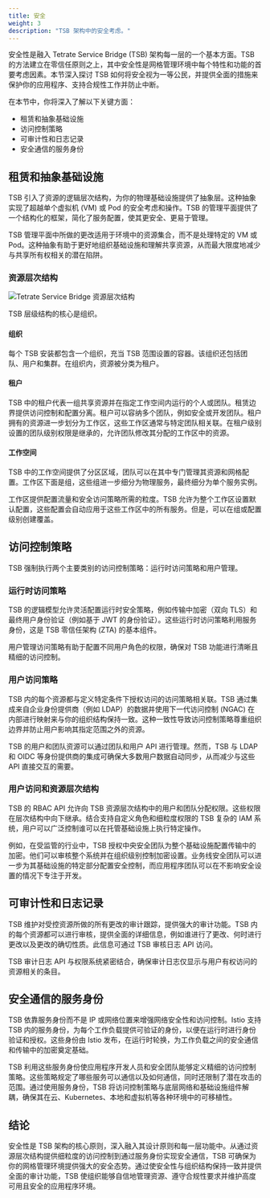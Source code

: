 ```yaml
---
title: 安全
weight: 3
description: "TSB 架构中的安全考虑。"
---
```


安全性是融入 Tetrate Service Bridge (TSB) 架构每一层的一个基本方面。TSB 的方法建立在零信任原则之上，其中安全性是网格管理环境中每个特性和功能的首要考虑因素。本节深入探讨 TSB 如何将安全视为一等公民，并提供全面的措施来保护你的应用程序、支持合规性工作并防止中断。

在本节中，你将深入了解以下关键方面：

- 租赁和抽象基础设施
-  访问控制策略
- 可审计性和日志记录
- 安全通信的服务身份

## 租赁和抽象基础设施

TSB 引入了资源的逻辑层次结构，为你的物理基础设施提供了抽象层。这种抽象实现了超越单个虚拟机 (VM) 或 Pod 的安全考虑和操作。TSB 的管理平面提供了一个结构化的框架，简化了服务配置，使其更安全、更易于管理。

TSB 管理平面中所做的更改适用于环境中的资源集合，而不是处理特定的 VM 或 Pod。这种抽象有助于更好地组织基础设施和理解共享资源，从而最大限度地减少与共享所有权相关的潜在陷阱。

### 资源层次结构

![Tetrate Service Bridge 资源层次结构](../../assets/operations/tsb-resources.svg)

TSB 层级结构的核心是组织。

#### 组织

每个 TSB 安装都包含一个组织，充当 TSB 范围设置的容器。该组织还包括团队、用户和集群。在组织内，资源被分类为租户。

#### 租户

TSB 中的租户代表一组共享资源并在指定工作空间内运行的个人或团队。租赁边界提供访问控制和配置分离。租户可以容纳多个团队，例如安全或开发团队。租户拥有的资源进一步划分为工作区，这些工作区通常与特定团队相关联。在租户级别设置的团队级别权限是继承的，允许团队修改其分配的工作区中的资源。

#### 工作空间

TSB 中的工作空间提供了分区区域，团队可以在其中专门管理其资源和网格配置。工作区下面是组，这些组进一步细分为物理服务，最终细分为单个服务实例。

工作区提供配置流量和安全访问策略所需的粒度。TSB 允许为整个工作区设置默认配置，这些配置会自动应用于这些工作区中的所有服务。但是，可以在组或配置级别创建覆盖。

## 访问控制策略

TSB 强制执行两个主要类别的访问控制策略：运行时访问策略和用户管理。

### 运行时访问策略

TSB 的逻辑模型允许灵活配置运行时安全策略，例如传输中加密（双向 TLS）和最终用户身份验证（例如基于 JWT 的身份验证）。这些运行时访问策略利用服务身份，这是 TSB 零信任架构 (ZTA) 的基本组件。

用户管理访问策略有助于配置不同用户角色的权限，确保对 TSB 功能进行清晰且精细的访问控制。

###  用户访问策略

TSB 内的每个资源都与定义特定条件下授权访问的访问策略相关联。TSB 通过集成来自企业身份提供商（例如 LDAP）的数据并使用下一代访问控制 (NGAC) 在内部进行映射来与你的组织结构保持一致。这种一致性导致访问控制策略尊重组织边界并防止用户影响其指定范围之外的资源。

TSB 的用户和团队资源可以通过团队和用户 API 进行管理。然而，TSB 与 LDAP 和 OIDC 等身份提供商的集成可确保大多数用户数据自动同步，从而减少与这些 API 直接交互的需要。

### 用户访问和资源层次结构

TSB 的 RBAC API 允许向 TSB 资源层次结构中的用户和团队分配权限。这些权限在层次结构中向下继承。结合支持自定义角色和细粒度权限的 TSB 复杂的 IAM 系统，用户可以广泛控制谁可以在托管基础设施上执行特定操作。

例如，在受监管的行业中，TSB 授权中央安全团队为整个基础设施配置传输中的加密。他们可以审核整个系统并在组织级别控制加密设置。业务线安全团队可以进一步为其基础设施的特定部分配置安全控制，而应用程序团队可以在不影响安全设置的情况下专注于开发。

## 可审计性和日志记录

TSB 维护对受控资源所做的所有更改的审计跟踪，提供强大的审计功能。TSB 内的每个资源都可以进行审核，提供全面的详细信息，例如谁进行了更改、何时进行更改以及更改的确切性质。此信息可通过 TSB 审核日志 API 访问。

TSB 审计日志 API 与权限系统紧密结合，确保审计日志仅显示与用户有权访问的资源相关的条目。

## 安全通信的服务身份

TSB 依靠服务身份而不是 IP 或网络位置来增强网络安全性和访问控制。Istio 支持 TSB 内的服务身份，为每个工作负载提供可验证的身份，以便在运行时进行身份验证和授权。这些身份由 Istio 发布，在运行时轮换，为工作负载之间的安全通信和传输中的加密奠定基础。

TSB 利用这些服务身份使应用程序开发人员和安全团队能够定义精细的访问控制策略。这些策略规定了哪些服务可以通信以及如何通信，同时还限制了潜在攻击的范围。通过使用服务身份，TSB 将访问控制策略与底层网络和基础设施组件解耦，确保其在云、Kubernetes、本地和虚拟机等各种环境中的可移植性。

## 结论

安全性是 TSB 架构的核心原则，深入融入其设计原则和每一层功能中。从通过资源层次结构提供细粒度的访问控制到通过服务身份实现安全通信，TSB 可确保为你的网格管理环境提供强大的安全态势。通过使安全性与组织结构保持一致并提供全面的审计功能，TSB 使组织能够自信地管理资源、遵守合规性要求并维护高度可用且安全的应用程序环境。
